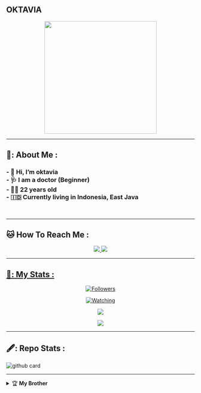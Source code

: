 ## OKTAVIA

<p align="center">
  <img src="https://pomf2.lain.la/f/vu02tc0j.jpg" height="300" weight="300"/>
</p>

---

## 🖤: About Me :

<h3>
<strong>- 👋 Hi, I’m oktavia<br>
- 🩺 I am a doctor (Beginner)<br>
- 👩‍🦰 22 years old<br>
- 🇮🇩 Currently living in Indonesia, East Java</strong></h3>
<br>

---

## :cat: How To Reach Me :
<p align="center">
<a href="https://wa.me/6281936287658"><img src="https://img.shields.io/badge/WhatsApp -25D366?style=plastic&logo=whatsapp&logoColor=white" />
<a href="https://www.instagram.com/putrii.oktavia22?"><img src="https://img.shields.io/badge/Instagram-A020F0?style=plastic&logo=instagram&logoColor=white" />
</p>

---

## 🩷: My Stats :
<p align="center"><a href="https://github.com/Oktaviazyn/followers"><img title="Followers" src="https://img.shields.io/github/followers/Oktaviazyn?color=red&style=flat-square"></a></p>
<p align="center"><a href="https://komarev.com/ghpvc/?username=Oktaviazyn&color=blue&style=flat-square&label=Profile+Views"><img title="Watching" src="https://komarev.com/ghpvc/?username=Oktaviazyn&color=green&style=flat-square&label=Profile+View"></a>
</p>
<p align="center"><a href="https://github.com/Oktaviazyn"><img src="https://github-readme-stats.vercel.app/api?username=Oktaviazyn&show_icons=true&theme=radical"></a></p>
<p align="center"><a href="https://github.com/Oktaviazyn"><img src="https://github-readme-stats.vercel.app/api/top-langs/?username=Oktaviazyn&theme=radical&layout=compact"></a></p>

---

## 🖋️: Repo Stats : 
![github card](https://github-readme-stats.vercel.app/api/pin/?username=DGXeon&repo=CheemsBot-MD4&theme=radical)

---

<details>
    <summary>&#127942 <b>My Brother</b></summary><br/>

<a href="https://github.com/Okta-Px-bot"><strong>GITHUB ACCOUNT</strong></a>

</details> 
